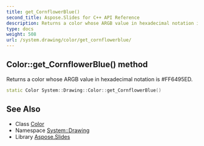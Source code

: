 ```yaml
---
title: get_CornflowerBlue()
second_title: Aspose.Slides for C++ API Reference
description: Returns a color whose ARGB value in hexadecimal notation is #FF6495ED.
type: docs
weight: 508
url: /system.drawing/color/get_cornflowerblue/
---
```

## Color::get_CornflowerBlue() method


Returns a color whose ARGB value in hexadecimal notation is #FF6495ED.

```cpp
static Color System::Drawing::Color::get_CornflowerBlue()
```

## See Also

* Class [Color](../)
* Namespace [System::Drawing](../../)
* Library [Aspose.Slides](../../../)